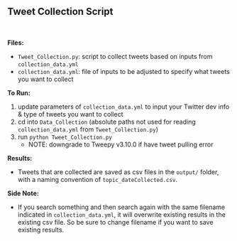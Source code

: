 ## Tweet Collection Script

<br>

**Files:**
- `Tweet_Collection.py`: script to collect tweets based on inputs from `collection_data.yml`
- `collection_data.yml`: file of inputs to be adjusted to specify what tweets you want to collect

**To Run:**
1. update parameters of `collection_data.yml` to input your Twitter dev info & type of tweets you want to collect
2. cd into `Data_Collection` (absolute paths not used for reading `collection_data.yml` from `Tweet_Collection.py`)
3. run `python Tweet_Collection.py`
    - NOTE: downgrade to Tweepy v3.10.0 if have tweet pulling error

**Results:**
- Tweets that are collected are saved as csv files in the `output/` folder, with a naming convention of `topic_dateCollected.csv`.

**Side Note:**
- If you search something and then search again with the same filename indicated in `collection_data.yml`, it will overwrite existing results in the existing csv file. So be sure to change filename if you want to save existing results.
